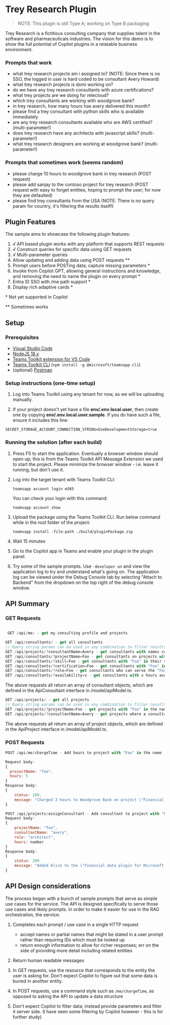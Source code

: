 # Trey Research Plugin

> NOTE: This plugin is still Type A; working on Type B packaging

Trey Research is a fictitious consulting company that supplies talent in the software and pharmaceuticals industries.
The vision for this demo is to show the full potential of Copilot plugins in a relatable business environment.

### Prompts that work

  * what trey research projects am i assigned to?
    (NOTE: Since there is no SSO, the logged in user is hard coded to be consultant Avery Howard)
  * what trey research projects is domi working on?
  * do we have any trey research consultants with azure certifications?
  * what trey projects are we doing for relecloud?
  * which trey consultants are working with woodgrove bank?
  * in trey research, how many hours has avery delivered this month?
  * please find a trey consultant with python skills who is available immediately
  * are any trey research consultants available who are AWS certified? (multi-parameter!)
  * does trey research have any architects with javascript skills? (multi-parameter!)
  * what trey research designers are working at woodgrove bank? (multi-parameter!)

### Prompts that sometimes work (seems random)

   * please charge 10 hours to woodgrove bank in trey research
     (POST request)
   * please add sanjay to the contoso project for trey research
     (POST request with easy to forget entities, hoping to prompt the user; for now they are defaulted)
   * please find trey consultants from the USA
     (NOTE: There is no query param for country, it's filtering the results itself!)

## Plugin Features

The sample aims to showcase the following plugin features:

  1. √ API based plugin works with any platform that supports REST requests
  1. √ Construct queries for specific data using GET requests
  1. √ Multi-parameter queries
  1. Allow updating and adding data using POST requests **
  1. Prompt users before POSTing data; capture missing parameters *
  1. Invoke from Copilot GPT, allowing general instructions and knowledge, and removing the need to name the plugin on every prompt *
  1. Entra ID SSO with /me path support *
  1. Display rich adaptive cards *
  
 \* Not yet supported in Copilot

 \*\* Sometimes works 

## Setup

### Prerequisites

* [Visual Studio Code](https://code.visualstudio.com/Download)
* [NodeJS 18.x](https://nodejs.org/en/download)
* [Teams Toolkit extension for VS Code](https://marketplace.visualstudio.com/items?itemName=TeamsDevApp.ms-teams-vscode-extension)
* [Teams Toolkit CLI](https://learn.microsoft.com/microsoftteams/platform/toolkit/teams-toolkit-cli?pivots=version-three) (`npm install -g @microsoft/teamsapp-cli`)
* (optional) [Postman](https://www.postman.com/downloads/)

### Setup instructions (one-time setup)

1. Log into Teams Toolkit using any tenant for now, as we will be uploading manually.

1. If your project doesn't yet have a file **env/.env.local.user**, then create one by copying **env/.env.local.user.sample**. If you do have such a file, ensure it includes this line:

~~~text
SECRET_STORAGE_ACCOUNT_CONNECTION_STRING=UseDevelopmentStorage=true
~~~

### Running the solution (after each build)

1. Press F5 to start the application. Eventually a browser window should open up; this is from the Teams Toolkit API Message Extension we used to start the project. Please minimize the browser window - i.e. leave it running, but don't use it.

1. Log into the target tenant with Teams Toolkit CLI:

    `teamsapp account login m365`

    You can check your login with this command:

    `teamsapp account show`

1. Upload the package using the Teams Toolkit CLI. Run below command while in the root folder of the project:

   `teamsapp install -file-path ./build/pluginPackage.zip`

1. Wait 15 minutes

1. Go to the Copilot app in Teams and enable your plugin in the plugin panel.

1. Try some of the sample prompts. Use `-developer on` and view the application log to try and understand what's going on. The application log can be viewed under the Debug Console tab by selecting "Attach to Backend" from the dropdown on the top right of the debug console window.

## API Summary

### GET Requests

~~~javascript

 GET /api/me/ - get my consulting profile and projects

GET /api/consultants/ - get all consultants
// Query string params can be used in any combination to filter results
GET /api/projects/?consultantName=Avery - get consultants with names containing "Avery"
GET /api/consultants/?projectName=Foo - get consultants on projects with "Foo" in the name
GET /api/consultants/?skill=Foo - get consultants with "Foo" in their skills list
GET /api/consultants/?certification=Foo - get consultants with "Foo" in their certifications list
GET /api/consultants/?role=Foo - get consultants who can serve the "Foo" role on a project
GET /api/consultants/?availability=x - get consultants with x hours availability this month or next month

~~~

The above requests all return an array of consultant objects, which are defined in the ApiConsultant interface in /model/apiModel.ts.

~~~javascript
GET /api/projects/ - get all projects
// Query string params can be used in any combination to filter results
GET /api/projects/?projectName=Foo - get projects with "Foo" in the name
GET /api/projects/?consultantName=Avery - get projects where a consultant containing "Avery" is assigned

~~~

The above requests all return an array of project objects, which are defined in the ApiProject interface in /model/apiModel.ts.

### POST Requests

~~~javascript
POST /api/me/chargeTime - Add hours to project with "Foo" in the name

Request body:
{
  projectName: "foo",
  hours: 5
}
Response body:
{
    status: 200,
    message: "Charged 3 hours to Woodgrove Bank on project \"Financial data plugin for Microsoft Copilot\". You have 17 hours remaining this month";
}

POST /api/projects/assignConsultant - Add consultant to project with "Foo" in the name
Request body:
{
    projectName: "foo",
    consultantName: "avery",
    role: "architect",
    hours: number
}
Response body:
{
    status: 200
    message: "Added Alice to the \"Financial data plugin for Microsoft Copilot\" project at Woodgrove Bank. She has 100 hours remaining this month.";
}
~~~

## API Design considerations

The process began with a bunch of sample prompts that serve as simple use cases for the service. The API is designed specifically to serve those use cases and likely prompts. In order to make it easier for use in the RAG orchestration, the service:

1. Completes each prompt / use case in a single HTTP request

    * accept names or partial names that might be stated in a user prompt rather than requiring IDs which must be looked up
    * return enough information to allow for richer responses; err on the side of providing more detail including related entities

2. Return human readable messages

3. In GET requests, use the resource that corresponds to the entity the user is asking for. Don't expect Copilot to figure out that some data is buried in another entity.

4. In POST requests, use a command style such as `/me/chargeTime`, as opposed to asking the API to update a data structure

5. Don't expect Copilot to filter data; instead provide parameters and filter it server side. (I have seen some filtering by Copilot however - this is for further study)